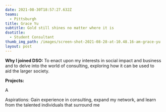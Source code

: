```yaml
---
date: 2021-08-30T18:57:27.632Z
teams:
  - Pittsburgh
title: Grace Yu
subtitle: Gold still shines no matter where it is
dsotitle:
  - Student Consultant
thumb_img_path: /images/screen-shot-2021-08-28-at-10.48.16-am-grace-yu.png
layout: post
---
```

**Why I joined DSO:** To enact upon my interests in social impact and business and to delve into the world of consulting, exploring how it can be used to aid the larger society.

**Projects:** 



A

Aspirations: Gain experience in consulting, expand my network, and learn from the talented individuals that surround me